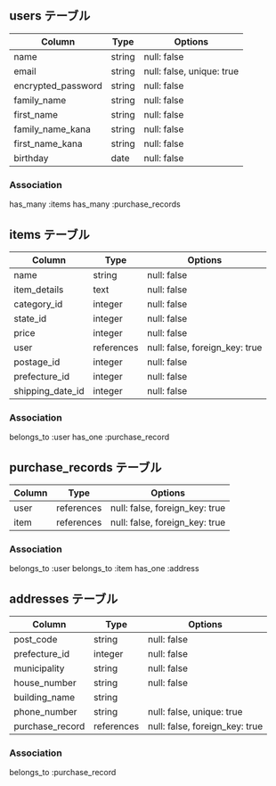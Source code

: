## users テーブル

| Column             | Type   |Options     |
| ------------------ | ------ |----------- |
| name               | string | null: false |
| email              | string | null: false, unique: true |
| encrypted_password | string | null: false |
| family_name        | string | null: false |
| first_name         | string | null: false |
| family_name_kana   | string | null: false |
| first_name_kana    | string | null: false |
| birthday           | date | null: false |

### Association

has_many :items
has_many :purchase_records

## items テーブル

| Column             | Type   |Options     |
| ------------------ | ------ |----------- |
| name               | string | null: false |
| item_details       | text   | null: false |
| category_id        | integer | null: false |
| state_id           | integer | null: false |
| price              | integer | null: false |
| user               | references | null: false, foreign_key: true|
| postage_id         | integer | null: false |
| prefecture_id      | integer | null: false |
| shipping_date_id   | integer | null: false |

### Association

belongs_to :user
has_one :purchase_record

## purchase_records テーブル

| Column             | Type   |Options     |
| ------------------ | ------ |----------- |
| user            | references | null: false, foreign_key: true|
| item            | references | null: false, foreign_key: true|

### Association

belongs_to :user
belongs_to :item
has_one :address

## addresses テーブル

| Column             | Type   |Options     |
| ------------------ | ------ |----------- |
| post_code          | string | null: false |
| prefecture_id      | integer | null: false |
| municipality       | string  | null: false |
| house_number       | string  | null: false |
| building_name      | string  |  |
| phone_number       | string  | null: false, unique: true |
| purchase_record    | references | null: false, foreign_key: true  |

### Association

belongs_to :purchase_record

